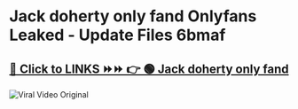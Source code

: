 
 # Jack doherty only fand Onlyfans Leaked - Update Files 6bmaf

## <h2><a href="https://clipsfans.com/Jack_doherty_only_fand&ref=git">🔗 Click to LINKS ⏩⏩ 👉 🟢 Jack doherty only fand </a></h2>

<a href="https://clipsfans.com/Jack_doherty_only_fand&ref=git" rel="nofollow" data-target="animated-image.originalLink"><img src="https://i.ibb.co.com/xMMVF88/686577567.gif" alt="Viral Video Original" style="max-width: 100%; display: inline-block;" data-target="animated-image.originalImage"></a>

